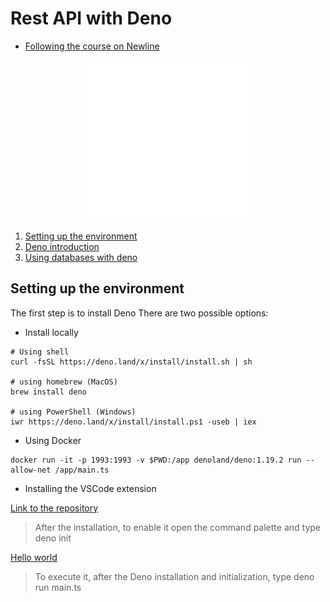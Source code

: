 # Rest API with Deno

- [Following the course on Newline](https://www.newline.co/courses/build-and-deploy-a-rest-api-with-deno/welcome)

<div align="center">
    <img src="./DenoLogo.svg" alt="Deno lodo">
</div>

1. [Setting up the environment](#setting-up-the-environment)
2. [Deno introduction](/../../tree/deno-introduction/INTRODUCTION.MD)
3. [Using databases with deno](/../../tree/deno-databases/DATABASES.MD)

## Setting up the environment

The first step is to install Deno
There are two possible options:

- Install locally

```
# Using shell 
curl -fsSL https://deno.land/x/install/install.sh | sh

# using homebrew (MacOS)
brew install deno

# using PowerShell (Windows)
iwr https://deno.land/x/install/install.ps1 -useb | iex
```

- Using Docker

```
docker run -it -p 1993:1993 -v $PWD:/app denoland/deno:1.19.2 run --allow-net /app/main.ts
```

- Installing the VSCode extension

[Link to the repository](https://github.com/denoland/vscode_deno)

> After the installation, to enable it open the command palette and type deno init

[Hello world](./main.ts)

> To execute it, after the Deno installation and initialization, type deno run main.ts